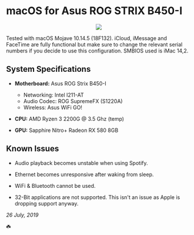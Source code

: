 # macOS for Asus ROG STRIX B450-I

<p align="center">
 <img src="https://ibin.co/4In2flcxe4x8.jpg"/>
</p>

Tested with macOS Mojave 10.14.5 (18F132). iCloud, iMessage and FaceTime are fully functional but make sure to change the relevant serial numbers if you decide to use this configuration. SMBIOS used is iMac 14,2.

## System Specifications

- **Motherboard:** Asus ROG Strix B450-I
  * Networking: Intel I211-AT
  * Audio Codec: ROG SupremeFX (S1220A)
  * Wireless: Asus WiFi GO!
  
- **CPU:** AMD Ryzen 3 2200G @ 3.5 Ghz (temp)

- **GPU:** Sapphire Nitro+ Radeon RX 580 8GB

## Known Issues

- Audio playback becomes unstable when using Spotify.

- Ethernet becomes unresponsive after waking from sleep.

- WiFi & Bluetooth cannot be used.

- 32-Bit applications are not supported. This isn't an issue as Apple is dropping support anyway.

*26 July, 2019*

☘️
